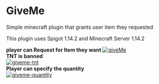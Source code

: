 # GiveMe
Simple minecraft plugin that grants user item they requested

This plugin uses Spigot 1.14.2 and Minecraft Server 1.14.2

<b> player can Request for Item they want </b>
<a href="https://ibb.co/VQF8KNx"><img src="https://i.ibb.co/RBXW5SN/giveMe.png" alt="giveMe" border="0" /></a>
<br />
<b> TNT is banned </b>
<br />
<a href="https://ibb.co/Wfrhp7j"><img src="https://i.ibb.co/x6nk8wd/giveme-tnt.png" alt="giveme-tnt" border="0" /></a>
<br />
<b> Player can specify the quantity </b>
<br />
<a href="https://ibb.co/PrSqV3g"><img src="https://i.ibb.co/dfh8H1D/giveme-quantity.png" alt="giveme-quantity" border="0" /></a>
